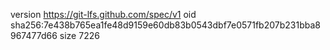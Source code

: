 version https://git-lfs.github.com/spec/v1
oid sha256:7e438b765ea1fe48d9159e60db83b0543dbf7e0571fb207b231bba8967477d66
size 7226
